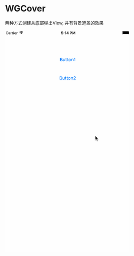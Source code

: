 # WGCover
两种方式创建从底部弹出View, 并有背景遮盖的效果

![Image](https://github.com/WilliamAlex/WGCover/blob/master/cover.gif)
